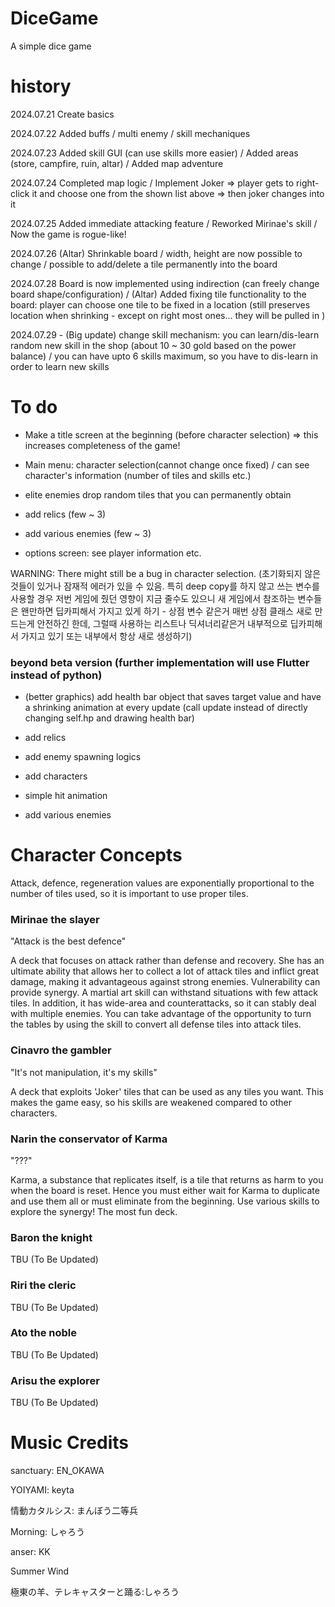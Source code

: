 # DiceGame
A simple dice game

# history
2024.07.21 Create basics


2024.07.22 Added buffs / multi enemy / skill mechaniques


2024.07.23 Added skill GUI (can use skills more easier) / Added areas (store, campfire, ruin, altar) / Added map adventure


2024.07.24 Completed map logic / Implement Joker => player gets to right-click it and choose one from the shown list above => then joker changes into it


2024.07.25 Added immediate attacking feature / Reworked Mirinae's skill / Now the game is rogue-like! 


2024.07.26 (Altar) Shrinkable board / width, height are now possible to change / possible to add/delete a tile permanently into the board


2024.07.28 Board is now implemented using indirection (can freely change board shape/configuration) / (Altar) Added fixing tile functionality to the board: player can choose one tile to be fixed in a location (still preserves location when shrinking - except on right most ones... they will be pulled in )


2024.07.29 - (Big update) change skill mechanism: you can learn/dis-learn random new skill in the shop (about 10 ~ 30 gold based on the power balance) 
/ you can have upto 6 skills maximum, so you have to dis-learn in order to learn new skills



# To do

- Make a title screen at the beginning (before character selection) => this increases completeness of the game!
- Main menu: character selection(cannot change once fixed) / can see character's information (number of tiles and skills etc.)
- elite enemies drop random tiles that you can permanently obtain 

- add relics (few ~ 3)
- add various enemies (few ~ 3)

- options screen: see player information etc.

WARNING: There might still be a bug in character selection. (초기화되지 않은 것들이 있거나 잠재적 에러가 있을 수 있음. 특히 deep copy를 하지 않고 쓰는 변수를 사용할 경우 저번 게임에 줬던 영향이 지금 줄수도 있으니 새 게임에서 참조하는 변수들은 왠만하면 딥카피해서 가지고 있게 하기 - 상점 변수 같은거 매번 상점 클래스 새로 만드는게 안전하긴 한데, 그럴때 사용하는 리스트나 딕셔너리같은거 내부적으로 딥카피해서 가지고 있기 또는 내부에서 항상 새로 생성하기)


### beyond beta version (further implementation will use Flutter instead of python)
- (better graphics) add health bar object that saves target value and have a shrinking animation at every update (call update instead of directly changing self.hp and drawing health bar)

- add relics

- add enemy spawning logics

- add characters

- simple hit animation

- add various enemies


# Character Concepts
Attack, defence, regeneration values are exponentially proportional to the number of tiles used, so it is important to use proper tiles.

### Mirinae the slayer
"Attack is the best defence"


A deck that focuses on attack rather than defense and recovery. 
She has an ultimate ability that allows her to collect a lot of attack tiles and inflict great damage, making it advantageous against strong enemies. Vulnerability can provide synergy.
A martial art skill can withstand situations with few attack tiles. 
In addition, it has wide-area and counterattacks, so it can stably deal with multiple enemies. 
You can take advantage of the opportunity to turn the tables by using the skill to convert all defense tiles into attack tiles.

### Cinavro the gambler
"It's not manipulation, it's my skills"


A deck that exploits 'Joker' tiles that can be used as any tiles you want. 
This makes the game easy, so his skills are weakened compared to other characters.


### Narin the conservator of Karma
"???"


Karma, a substance that replicates itself, is a tile that returns as harm to you when the board is reset.
Hence you must either wait for Karma to duplicate and use them all or must eliminate from the beginning.
Use various skills to explore the synergy! The most fun deck.


### Baron the knight
TBU (To Be Updated)



### Riri the cleric
TBU (To Be Updated)



### Ato the noble
TBU (To Be Updated)



### Arisu the explorer
TBU (To Be Updated)







# Music Credits
sanctuary: EN_OKAWA


YOIYAMI: keyta


情動カタルシス: まんぼう二等兵


Morning: しゃろう


anser: KK


Summer Wind


極東の羊、テレキャスターと踊る:しゃろう